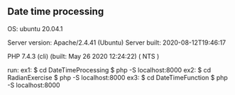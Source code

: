 ## Date time processing
OS: ubuntu 20.04.1

Server version: Apache/2.4.41 (Ubuntu)
Server built:   2020-08-12T19:46:17

PHP 7.4.3 (cli) (built: May 26 2020 12:24:22) ( NTS )

run:
ex1:
    $ cd DateTimeProcessing
    $ php -S localhost:8000
ex2:
    $ cd RadianExercise
    $ php -S localhost:8000
ex3:
    $ cd DateTimeFunction
    $ php -S localhost:8000